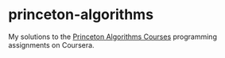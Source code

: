 # princeton-algorithms

My solutions to the [Princeton Algorithms Courses](https://www.coursera.org/learn/algorithms-part1) programming assignments on Coursera.

